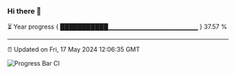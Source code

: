### Hi there 👋

⏳ Year progress { ███████████▁▁▁▁▁▁▁▁▁▁▁▁▁▁▁▁▁▁▁ } 37.57 %

---

⏰ Updated on Fri, 17 May 2024 12:06:35 GMT

![Progress Bar CI](https://github.com/liununu/liununu/workflows/Progress%20Bar%20CI/badge.svg)
